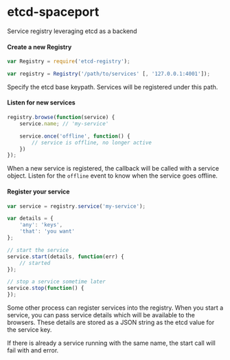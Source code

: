 # etcd-spaceport

Service registry leveraging etcd as a backend

#### Create a new Registry

```js
var Registry = require('etcd-registry');

var registry = Registry('/path/to/services' [, '127.0.0.1:4001']);
```

Specify the etcd base keypath. Services will be registered under this path.

#### Listen for new services

```js
registry.browse(function(service) {
    service.name; // 'my-service'

    service.once('offline', function() {
        // service is offline, no longer active
    })
});
```
When a new service is registered, the callback will be called with a service object. Listen for the `offline` event to know when the service goes offline.

#### Register your service

```js
var service = registry.service('my-service');

var details = {
    'any': 'keys',
    'that': 'you want'
};

// start the service
service.start(details, function(err) {
    // started
});

// stop a service sometime later
service.stop(function() {
});
```

Some other process can register services into the registry. When you start a service, you can pass service details which will be available to the browsers. These details are stored as a JSON string as the etcd value for the service key.

If there is already a service running with the same name, the start call will fail with and error.
